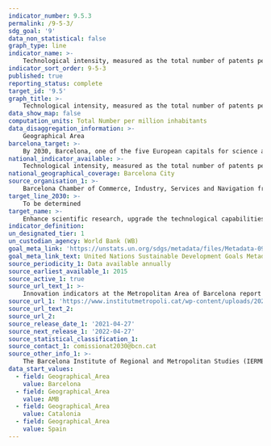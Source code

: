 ```yaml
---
indicator_number: 9.5.3
permalink: /9-5-3/
sdg_goal: '9'
data_non_statistical: false
graph_type: line
indicator_name: >-
    Technological intensity, measured as the total number of patents per million inhabitants
indicator_sort_order: 9-5-3
published: true
reporting_status: complete
target_id: '9.5'
graph_title: >-
    Technological intensity, measured as the total number of patents per million inhabitants
data_show_map: false
computation_units: Total Number per million inhabitants
data_disaggregation_information: >-
    Geographical Area
barcelona_target: >-
    By 2030, Barcelona, one of the five European capitals for science and innovation
national_indicator_available: >-
    Technological intensity, measured as the total number of patents per million inhabitants
national_geographical_coverage: Barcelona City
source_organisation_1: >-
    Barcelona Chamber of Commerce, Industry, Services and Navigation from SCI (Science Citation Index)
target_line_2030: >-
    To be determined
target_name: >-
    Enhance scientific research, upgrade the technological capabilities of industrial sectors in all countries, in particular developing countries, including the fostering of innovation and substantially increasing, by 2030, the number of research and development workers per one million people, as well as public and private research and development spending
indicator_definition:
un_designated_tier: 1
un_custodian_agency: World Bank (WB)
goal_meta_link: 'https://unstats.un.org/sdgs/metadata/files/Metadata-09-05-03.pdf'
goal_meta_link_text: United Nations Sustainable Development Goals Metadata (pdf 894kB)
source_periodicity_1: Data available annually
source_earliest_available_1: 2015
source_active_1: true
source_url_text_1: >-
    Innovation indicators at the Metropolitan Area of Barcelona report (IERMB)
source_url_1: 'https://www.institutmetropoli.cat/wp-content/uploads/2023/03/3.3.2.a-Innovaci%C3%B3-metodol%C3%B2gica-Estad%C3%ADstica-de-Patents.pdf'
source_url_text_2: 
source_url_2: 
source_release_date_1: '2021-04-27'
source_next_release_1: '2022-04-27'
source_statistical_classification_1: 
source_contact_1: comissionat2030@bcn.cat
source_other_info_1: >-
    The Barcelona Institute of Regional and Metropolitan Studies (IERMB)
data_start_values:
  - field: Geographical_Area
    value: Barcelona
  - field: Geographical_Area
    value: AMB
  - field: Geographical_Area
    value: Catalonia
  - field: Geographical_Area
    value: Spain
---
```

